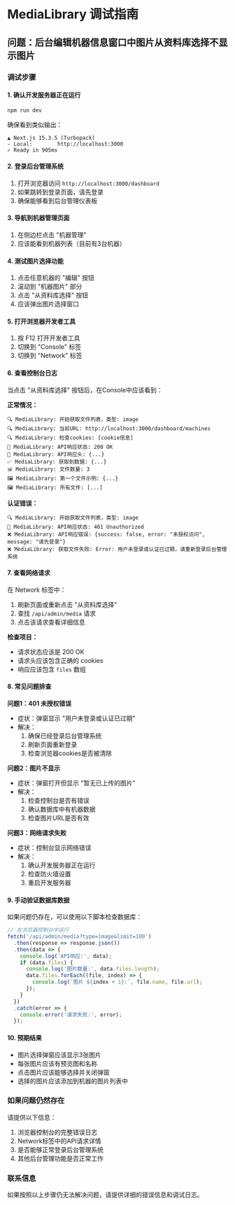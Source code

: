 # MediaLibrary 调试指南

## 问题：后台编辑机器信息窗口中图片从资料库选择不显示图片

### 调试步骤

#### 1. 确认开发服务器正在运行
```bash
npm run dev
```
确保看到类似输出：
```
▲ Next.js 15.3.5 (Turbopack)
- Local:        http://localhost:3000
✓ Ready in 905ms
```

#### 2. 登录后台管理系统
1. 打开浏览器访问 `http://localhost:3000/dashboard`
2. 如果跳转到登录页面，请先登录
3. 确保能够看到后台管理仪表板

#### 3. 导航到机器管理页面
1. 在侧边栏点击 "机器管理"
2. 应该能看到机器列表（目前有3台机器）

#### 4. 测试图片选择功能
1. 点击任意机器的 "编辑" 按钮
2. 滚动到 "机器图片" 部分
3. 点击 "从资料库选择" 按钮
4. 应该弹出图片选择窗口

#### 5. 打开浏览器开发者工具
1. 按 F12 打开开发者工具
2. 切换到 "Console" 标签
3. 切换到 "Network" 标签

#### 6. 查看控制台日志
当点击 "从资料库选择" 按钮后，在Console中应该看到：

**正常情况：**
```
🔍 MediaLibrary: 开始获取文件列表，类型: image
🔍 MediaLibrary: 当前URL: http://localhost:3000/dashboard/machines
🔍 MediaLibrary: 检查cookies: [cookie信息]
📡 MediaLibrary: API响应状态: 200 OK
📡 MediaLibrary: API响应头: {...}
✅ MediaLibrary: 获取到数据: {...}
📊 MediaLibrary: 文件数量: 3
🖼️ MediaLibrary: 第一个文件示例: {...}
🖼️ MediaLibrary: 所有文件: [...]
```

**认证错误：**
```
🔍 MediaLibrary: 开始获取文件列表，类型: image
📡 MediaLibrary: API响应状态: 401 Unauthorized
❌ MediaLibrary: API响应错误: {success: false, error: "未授权访问", message: "请先登录"}
❌ MediaLibrary: 获取文件失败: Error: 用户未登录或认证已过期，请重新登录后台管理系统
```

#### 7. 查看网络请求
在 Network 标签中：
1. 刷新页面或重新点击 "从资料库选择"
2. 查找 `/api/admin/media` 请求
3. 点击该请求查看详细信息

**检查项目：**
- 请求状态应该是 200 OK
- 请求头应该包含正确的 cookies
- 响应应该包含 `files` 数组

#### 8. 常见问题排查

**问题1：401 未授权错误**
- 症状：弹窗显示 "用户未登录或认证已过期"
- 解决：
  1. 确保已经登录后台管理系统
  2. 刷新页面重新登录
  3. 检查浏览器cookies是否被清除

**问题2：图片不显示**
- 症状：弹窗打开但显示 "暂无已上传的图片"
- 解决：
  1. 检查控制台是否有错误
  2. 确认数据库中有机器数据
  3. 检查图片URL是否有效

**问题3：网络请求失败**
- 症状：控制台显示网络错误
- 解决：
  1. 确认开发服务器正在运行
  2. 检查防火墙设置
  3. 重启开发服务器

#### 9. 手动验证数据库数据
如果问题仍存在，可以使用以下脚本检查数据库：

```javascript
// 在浏览器控制台中运行
fetch('/api/admin/media?type=image&limit=100')
  .then(response => response.json())
  .then(data => {
    console.log('API响应:', data);
    if (data.files) {
      console.log('图片数量:', data.files.length);
      data.files.forEach((file, index) => {
        console.log(`图片 ${index + 1}:`, file.name, file.url);
      });
    }
  })
  .catch(error => {
    console.error('请求失败:', error);
  });
```

#### 10. 预期结果
- 图片选择弹窗应该显示3张图片
- 每张图片应该有预览图和名称
- 点击图片应该能够选择并关闭弹窗
- 选择的图片应该添加到机器的图片列表中

### 如果问题仍然存在
请提供以下信息：
1. 浏览器控制台的完整错误日志
2. Network标签中的API请求详情
3. 是否能够正常登录后台管理系统
4. 其他后台管理功能是否正常工作

### 联系信息
如果按照以上步骤仍无法解决问题，请提供详细的错误信息和调试日志。 